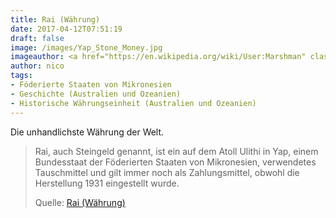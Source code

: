 ```yaml
---
title: Rai (Währung)
date: 2017-04-12T07:51:19
draft: false
image: /images/Yap_Stone_Money.jpg
imageauthor: <a href="https://en.wikipedia.org/wiki/User:Marshman" class="extiw" title="en:User:Marshman">Eric Guinther</a>
author: nico
tags:
- Föderierte Staaten von Mikronesien
- Geschichte (Australien und Ozeanien)
- Historische Währungseinheit (Australien und Ozeanien)
---
```


Die unhandlichste Währung der Welt.

> Rai, auch Steingeld genannt, ist ein auf dem Atoll Ulithi in Yap, einem
> Bundesstaat der Föderierten Staaten von Mikronesien, verwendetes Tauschmittel
> und gilt immer noch als Zahlungsmittel, obwohl die Herstellung 1931
> eingestellt wurde.
>
> Quelle: [Rai (Währung)](https://de.wikipedia.org/wiki/Rai_(Währung))
